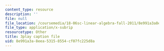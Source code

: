 ```yaml
---
content_type: resource
description: ''
file: null
file_location: /coursemedia/18-06sc-linear-algebra-fall-2011/8e991a3a8eea53158554cf07fc225d8a_55AoWKZZtww.vtt
file_type: application/x-subrip
resourcetype: Other
title: 3play caption file
uid: 8e991a3a-8eea-5315-8554-cf07fc225d8a
---
```

